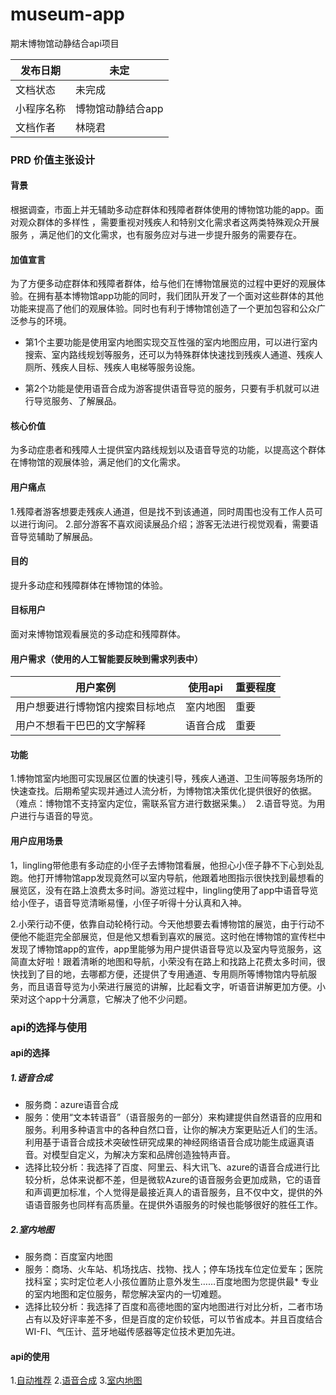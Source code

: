 # museum-app
期末博物馆动静结合api项目

发布日期 | 未定
-|-
文档状态 | 未完成
小程序名称 | 博物馆动静结合app
文档作者 | 林晓君

### PRD 价值主张设计

#### 背景
根据调查，市面上并无辅助多动症群体和残障者群体使用的博物馆功能的app。面对观众群体的多样性 ，需要重视对残疾人和特别文化需求者这两类特殊观众开展服务 ，满足他们的文化需求，也有服务应对与进一步提升服务的需要存在。

#### 加值宣言 

为了方便多动症群体和残障者群体，给与他们在博物馆展览的过程中更好的观展体验。在拥有基本博物馆app功能的同时，我们团队开发了一个面对这些群体的其他功能来提高了他们的观展体验。同时也有利于博物馆创造了一个更加包容和公众广泛参与的环境。

* 第1个主要功能是使用室内地图实现交互性强的室内地图应用，可以进行室内搜索、室内路线规划等服务，还可以为特殊群体快速找到残疾人通道、残疾人厕所、残疾人目标、残疾人电梯等服务设施。

* 第2个功能是使用语音合成为游客提供语音导览的服务，只要有手机就可以进行导览服务、了解展品。

#### 核心价值 
为多动症患者和残障人士提供室内路线规划以及语音导览的功能，以提高这个群体在博物馆的观展体验，满足他们的文化需求。

#### 用户痛点
1.残障者游客想要走残疾人通道，但是找不到该通道，同时周围也没有工作人员可以进行询问。
2.部分游客不喜欢阅读展品介绍；游客无法进行视觉观看，需要语音导览辅助了解展品。

#### 目的
提升多动症和残障群体在博物馆的体验。

#### 目标用户
面对来博物馆观看展览的多动症和残障群体。

#### 用户需求（使用的人工智能要反映到需求列表中）
用户案例 | 使用api | 重要程度
-- | --| --
用户想要进行博物馆内搜索目标地点 | 室内地图 | 重要
用户不想看干巴巴的文字解释 | 语音合成 |重要

#### 功能
1.博物馆室内地图可实现展区位置的快速引导，残疾人通道、卫生间等服务场所的快速查找。后期希望实现并通过人流分析，为博物馆决策优化提供很好的依据。 （难点：博物馆不支持室内定位，需联系官方进行数据采集。） 
2.语音导览。为用户进行与语音的导览。

#### 用户应用场景
1，lingling带他患有多动症的小侄子去博物馆看展，他担心小侄子静不下心到处乱跑。他打开博物馆app发现竟然可以室内导航，他跟着地图指示很快找到最想看的展览区，没有在路上浪费太多时间。游览过程中，lingling使用了app中语音导览给小侄子，语音导览清晰易懂，小侄子听得十分认真和入神。

2.小荣行动不便，依靠自动轮椅行动。今天他想要去看博物馆的展览，由于行动不便他不能逛完全部展览，但是他又想看到喜欢的展览。这时他在博物馆的宣传栏中发现了博物馆app的宣传，app里能够为用户提供语音导览以及室内导览服务，这简直太好啦！跟着清晰的地图和导航，小荣没有在路上和找路上花费太多时间，很快找到了目的地，去哪都方便，还提供了专用通道、专用厕所等博物馆内导航服务，而且语音导览为小荣进行展览的讲解，比起看文字，听语音讲解更加方便。小荣对这个app十分满意，它解决了他不少问题。


### api的选择与使用
#### api的选择
##### 1.语音合成

* 服务商：azure语音合成
* 服务：使用“文本转语音”（语音服务的一部分）来构建提供自然语音的应用和服务。利用多种语言中的各种自然口音，让你的解决方案更贴近人们的生活。利用基于语音合成技术突破性研究成果的神经网络语音合成功能生成逼真语音。对模型自定义，为解决方案和品牌创造独特声音。
* 选择比较分析：我选择了百度、阿里云、科大讯飞、azure的语音合成进行比较分析，总体来说都不差，但是微软Azure的语音服务会更加成熟，它的语音和声调更加标准，个人觉得是最接近真人的语音服务，且不仅中文，提供的外语语音服务也同样有高质量。在提供外语服务的时候也能够很好的胜任工作。

##### 2.室内地图

* 服务商：百度室内地图
* 服务：商场、火车站、机场找店、找物、找人；停车场找车位定位爱车；医院找科室；实时定位老人小孩位置防止意外发生……百度地图为您提供最*  专业的室内地图和定位服务，帮您解决室内的一切难题。
* 选择比较分析：我选择了百度和高德地图的室内地图进行对比分析，二者市场占有以及好评率差不多，但是百度的定价较低，可以节省成本。并且百度结合WI-FI、气压计、蓝牙地磁传感器等定位技术更加先进。
#### api的使用
1.[自动推荐](https://aws.amazon.com/cn/personalize/)
2.[语音合成](https://ai.baidu.com/tech/speech/tts)
3.[室内地图](https://lbs.amap.com/api/indoormap-js-api/summary/)
